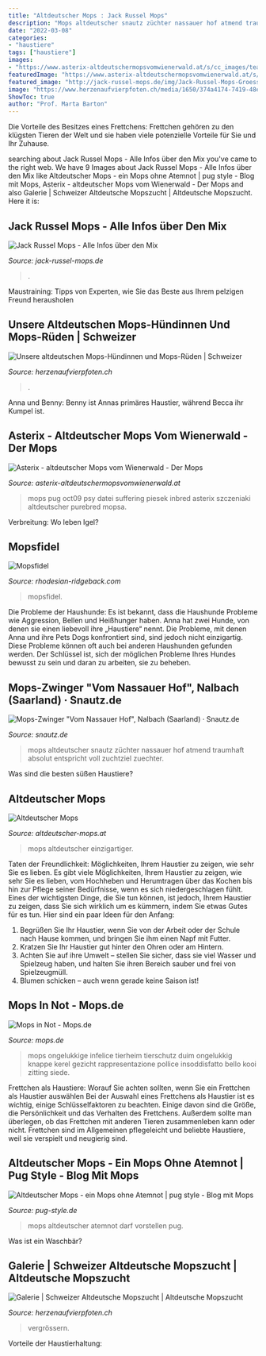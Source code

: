 ```yaml
---
title: "Altdeutscher Mops : Jack Russel Mops"
description: "Mops altdeutscher snautz züchter nassauer hof atmend traumhaft absolut entspricht voll zuchtziel zuechter"
date: "2022-03-08"
categories:
- "haustiere"
tags: ["haustiere"]
images:
- "https://www.asterix-altdeutschermopsvomwienerwald.at/s/cc_images/teaserbox_2757740.jpg?t=1409814430"
featuredImage: "https://www.asterix-altdeutschermopsvomwienerwald.at/s/cc_images/teaserbox_2757740.jpg?t=1409814430"
featured_image: "http://jack-russel-mops.de/img/Jack-Russel-Mops-Groesse.jpg"
image: "https://www.herzenaufvierpfoten.ch/media/1650/374a4174-7419-48e1-a23b-5b1497d6673d.jpeg?width=4000&amp;format=jpg&amp;mode=max"
ShowToc: true
author: "Prof. Marta Barton"
---
```



Die Vorteile des Besitzes eines Frettchens: Frettchen gehören zu den klügsten Tieren der Welt und sie haben viele potenzielle Vorteile für Sie und Ihr Zuhause.

	

		
searching about Jack Russel Mops - Alle Infos über den Mix you've came to the right web. We have 9 Images about Jack Russel Mops - Alle Infos über den Mix like Altdeutscher Mops - ein Mops ohne Atemnot | pug style - Blog mit Mops, Asterix - altdeutscher Mops vom Wienerwald - Der Mops and also Galerie | Schweizer Altdeutsche Mopszucht | Altdeutsche Mopszucht. Here it is:
		
    
## Jack Russel Mops - Alle Infos über Den Mix

<img loading=lazy src="http://jack-russel-mops.de/img/Jack-Russel-Mops-Groesse.jpg" onerror="this.onerror=null;this.src='https://tse1.mm.bing.net/th?id=OIP.diccXzKn34rMo4T8oCa66gHaE8&amp;pid=15.1';" alt="Jack Russel Mops - Alle Infos über den Mix">

_Source: jack-russel-mops.de_

>. 

	

Maustraining: Tipps von Experten, wie Sie das Beste aus Ihrem pelzigen Freund herausholen

    
## Unsere Altdeutschen Mops-Hündinnen Und Mops-Rüden | Schweizer

<img loading=lazy src="https://www.herzenaufvierpfoten.ch/media/1650/374a4174-7419-48e1-a23b-5b1497d6673d.jpeg?width=4000&amp;format=jpg&amp;mode=max" onerror="this.onerror=null;this.src='https://tse3.mm.bing.net/th?id=OIP.QZfoUgO36Wn4ZlIuo-szhQHaJ4&amp;pid=15.1';" alt="Unsere altdeutschen Mops-Hündinnen und Mops-Rüden | Schweizer">

_Source: herzenaufvierpfoten.ch_

>. 

	

Anna und Benny: Benny ist Annas primäres Haustier, während Becca ihr Kumpel ist.

    
## Asterix - Altdeutscher Mops Vom Wienerwald - Der Mops

<img loading=lazy src="https://www.asterix-altdeutschermopsvomwienerwald.at/s/cc_images/teaserbox_2757740.jpg?t=1409814430" onerror="this.onerror=null;this.src='https://tse4.mm.bing.net/th?id=OIP.fCawRiCM6MO71mpGcnsvqgHaF5&amp;pid=15.1';" alt="Asterix - altdeutscher Mops vom Wienerwald - Der Mops">

_Source: asterix-altdeutschermopsvomwienerwald.at_

>mops pug oct09 psy datei suffering piesek inbred asterix szczeniaki altdeutscher purebred mopsa. 

	

Verbreitung: Wo leben Igel?

    
## Mopsfidel

<img loading=lazy src="https://www.rhodesian-ridgeback.com/images/Mopsfidel/Retormops-2014-05-v003s.jpg" onerror="this.onerror=null;this.src='https://tse2.mm.bing.net/th?id=OIP.A-652uursrqMRKHXK7lHIAAAAA&amp;pid=15.1';" alt="Mopsfidel">

_Source: rhodesian-ridgeback.com_

>mopsfidel. 

	

Die Probleme der Haushunde: Es ist bekannt, dass die Haushunde Probleme wie Aggression, Bellen und Heißhunger haben.
Anna hat zwei Hunde, von denen sie einen liebevoll ihre „Haustiere“ nennt. Die Probleme, mit denen Anna und ihre Pets Dogs konfrontiert sind, sind jedoch nicht einzigartig. Diese Probleme können oft auch bei anderen Haushunden gefunden werden. Der Schlüssel ist, sich der möglichen Probleme Ihres Hundes bewusst zu sein und daran zu arbeiten, sie zu beheben.

    
## Mops-Zwinger &quot;Vom Nassauer Hof&quot;, Nalbach (Saarland) · Snautz.de

<img loading=lazy src="https://www.snautz.de/bilder/hunde/zuechter/723-0-280x280.jpg" onerror="this.onerror=null;this.src='https://tse1.mm.bing.net/th?id=OIP.4JHmFteCw3PuYC5cBr-WXgHaHa&amp;pid=15.1';" alt="Mops-Zwinger &quot;Vom Nassauer Hof&quot;, Nalbach (Saarland) · Snautz.de">

_Source: snautz.de_

>mops altdeutscher snautz züchter nassauer hof atmend traumhaft absolut entspricht voll zuchtziel zuechter. 

	

Was sind die besten süßen Haustiere?

    
## Altdeutscher Mops

<img loading=lazy src="http://altdeutscher-mops.at/mediapool/135/1356986/resources/big_35055447_0_570-428.JPG" onerror="this.onerror=null;this.src='https://tse3.mm.bing.net/th?id=OIP.MwtJ-rzi4VPNm3OATI4zeAHaFj&amp;pid=15.1';" alt="Altdeutscher Mops">

_Source: altdeutscher-mops.at_

>mops altdeutscher einzigartiger. 

	

Taten der Freundlichkeit: Möglichkeiten, Ihrem Haustier zu zeigen, wie sehr Sie es lieben.
Es gibt viele Möglichkeiten, Ihrem Haustier zu zeigen, wie sehr Sie es lieben, vom Hochheben und Herumtragen über das Kochen bis hin zur Pflege seiner Bedürfnisse, wenn es sich niedergeschlagen fühlt. Eines der wichtigsten Dinge, die Sie tun können, ist jedoch, Ihrem Haustier zu zeigen, dass Sie sich wirklich um es kümmern, indem Sie etwas Gutes für es tun. Hier sind ein paar Ideen für den Anfang:
1. Begrüßen Sie Ihr Haustier, wenn Sie von der Arbeit oder der Schule nach Hause kommen, und bringen Sie ihm einen Napf mit Futter.
2. Kratzen Sie Ihr Haustier gut hinter den Ohren oder am Hintern.
3. Achten Sie auf ihre Umwelt – stellen Sie sicher, dass sie viel Wasser und Spielzeug haben, und halten Sie ihren Bereich sauber und frei von Spielzeugmüll.
4. Blumen schicken – auch wenn gerade keine Saison ist!

    
## Mops In Not - Mops.de

<img loading=lazy src="https://a4j8m9y2.stackpathcdn.com/wp-content/uploads/2021/05/mops-in-not-tierheim-tierschutz.jpg" onerror="this.onerror=null;this.src='https://tse1.mm.bing.net/th?id=OIP.-UBe2nntf0ErAGviY413jgHaE8&amp;pid=15.1';" alt="Mops in Not - Mops.de">

_Source: mops.de_

>mops ongelukkige infelice tierheim tierschutz duim ongelukkig knappe kerel gezicht rappresentazione pollice insoddisfatto bello kooi zitting siede. 

	

Frettchen als Haustiere: Worauf Sie achten sollten, wenn Sie ein Frettchen als Haustier auswählen
Bei der Auswahl eines Frettchens als Haustier ist es wichtig, einige Schlüsselfaktoren zu beachten. Einige davon sind die Größe, die Persönlichkeit und das Verhalten des Frettchens. Außerdem sollte man überlegen, ob das Frettchen mit anderen Tieren zusammenleben kann oder nicht. Frettchen sind im Allgemeinen pflegeleicht und beliebte Haustiere, weil sie verspielt und neugierig sind.

    
## Altdeutscher Mops - Ein Mops Ohne Atemnot | Pug Style - Blog Mit Mops

<img loading=lazy src="https://pug-style.de/wp-content/uploads/2017/05/Altdeutscher-Mops.jpg" onerror="this.onerror=null;this.src='https://tse1.mm.bing.net/th?id=OIP.laFuLYbWoV9FXhmhSKuqkAHaEK&amp;pid=15.1';" alt="Altdeutscher Mops - ein Mops ohne Atemnot | pug style - Blog mit Mops">

_Source: pug-style.de_

>mops altdeutscher atemnot darf vorstellen pug. 

	

Was ist ein Waschbär?

    
## Galerie | Schweizer Altdeutsche Mopszucht | Altdeutsche Mopszucht

<img loading=lazy src="https://www.herzenaufvierpfoten.ch/media/1599/d50424a5-ecc8-41bc-b5f3-1471596d50eb.jpeg?width=4000&amp;format=jpg&amp;mode=max" onerror="this.onerror=null;this.src='https://tse2.mm.bing.net/th?id=OIP.HO-pqAn0xPG9TLIvNyRSHQHaJ4&amp;pid=15.1';" alt="Galerie | Schweizer Altdeutsche Mopszucht | Altdeutsche Mopszucht">

_Source: herzenaufvierpfoten.ch_

>vergrössern. 

	

Vorteile der Haustierhaltung:

